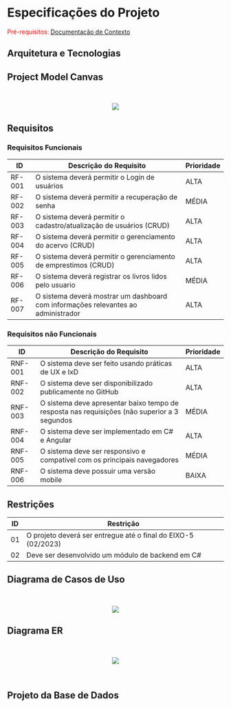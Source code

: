 # Especificações do Projeto

<span style="color:red">Pré-requisitos: <a href="1-Documentação de Contexto.md"> Documentação de Contexto</a></span>

## Arquitetura e Tecnologias

## Project Model Canvas

</br>
<p align="center">
<img src=https://raw.githubusercontent.com/ICEI-PUC-Minas-PMV-ADS/pmv-ads-2023-2-e5-proj-empext-t1-pmv-ads-2023-2-e5-projgestaobiblioteca/main/docs/img/ProjetoGestaoBibliotecaCorporativaCanvas.png>
</br>

## Requisitos

### Requisitos Funcionais

|ID    | Descrição do Requisito  | Prioridade |
|------|-----------------------------------------|----|
|RF-001| O sistema deverá permitir o Login de usuários | ALTA | 
|RF-002| O sistema deverá permitir a recuperação de senha   | MÉDIA |
|RF-003| O sistema deverá permitir o cadastro/atualização de usuários (CRUD)   | ALTA |
|RF-004| O sistema deverá permitir o gerenciamento do acervo (CRUD)   | ALTA |
|RF-005| O sistema deverá permitir o gerenciamento de emprestimos (CRUD)   | ALTA |
|RF-006| O sistema deverá registrar os livros lidos pelo usuario   | MÉDIA |
|RF-007| O sistema deverá mostrar um dashboard com informações relevantes ao administrador   | ALTA |

### Requisitos não Funcionais

|ID     | Descrição do Requisito  |Prioridade |
|-------|-------------------------|----|
|RNF-001| O sistema deve ser feito usando práticas de UX e IxD | ALTA | 
|RNF-002| O sistema deve ser disponibilizado publicamente no GitHub |  ALTA | 
|RNF-003| O sistema deve apresentar baixo tempo de resposta nas requisições (não superior a 3 segundos |  MÉDIA | 
|RNF-004| O sistema deve ser implementado em C# e Angular |  ALTA | 
|RNF-005| O sistema deve ser responsivo e compatível com os principais navegadores |  MÉDIA | 
|RNF-006| O sistema deve possuir uma versão mobile |  BAIXA | 

## Restrições

|ID| Restrição                                             |
|--|-------------------------------------------------------|
|01|O projeto deverá ser entregue até o final do EIXO-5 (02/2023) |
|02| Deve ser desenvolvido um módulo de backend em C#        |


## Diagrama de Casos de Uso

</br>
<p align="center">
<img src=https://raw.githubusercontent.com/ICEI-PUC-Minas-PMV-ADS/pmv-ads-2023-2-e5-proj-empext-t1-pmv-ads-2023-2-e5-projgestaobiblioteca/main/docs/img/DiagramadeCasosdeUso.png>
</br>

## Diagrama ER

</br>
<p align="center">
<img src=https://raw.githubusercontent.com/ICEI-PUC-Minas-PMV-ADS/pmv-ads-2023-2-e5-proj-empext-t1-pmv-ads-2023-2-e5-projgestaobiblioteca/main/docs/img/Diagrama%20ER.png>
</p>
</br>

## Projeto da Base de Dados

